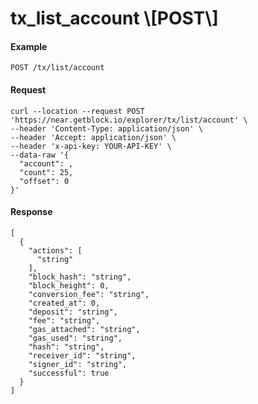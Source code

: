 # tx\_list\_account \\\[POST\\]

#### Example

`POST /tx/list/account`

#### Request

```
curl --location --request POST 'https://near.getblock.io/explorer/tx/list/account' \
--header 'Content-Type: application/json' \
--header 'Accept: application/json' \
--header 'x-api-key: YOUR-API-KEY' \
--data-raw '{
  "account": ,
  "count": 25,
  "offset": 0
}'
```

#### Response

```
[
  {
    "actions": [
      "string"
    ],
    "block_hash": "string",
    "block_height": 0,
    "conversion_fee": "string",
    "created_at": 0,
    "deposit": "string",
    "fee": "string",
    "gas_attached": "string",
    "gas_used": "string",
    "hash": "string",
    "receiver_id": "string",
    "signer_id": "string",
    "successful": true
  }
]
```

